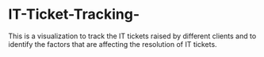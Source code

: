 # IT-Ticket-Tracking-
This is a visualization to track the IT tickets raised by different clients and to identify the factors that are affecting the resolution of IT tickets.

